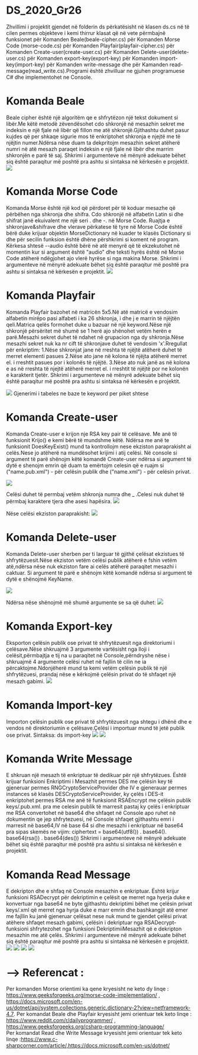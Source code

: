 # DS_2020_Gr26
Zhvillimi i projektit gjendet në folderin ds përkatësisht në klasen ds.cs në të cilen permes objekteve i kemi thirrur klasat që në vete përmbajnë funksionet për Komanden Beale(beale-cipher.cs) për Komanden Morse Code (morse-code.cs) për Komanden Playfair(playfair-cipher.cs) për Komanden Create-user(create-user.cs) për Komanden Delete-user(delete-user.cs) për Komanden export-key(export-key) për Komanden import-key(import-key) për Komanden write-message dhe për Kamanden read-message(read_write.cs).Programi është zhvilluar ne gjuhen programuese C# dhe implementohet ne Console.

# Komanda Beale
Beale cipher është një algoritëm qe e shfrytëzon një tekst dokument si libër.Me këtë metodë zëvendësohet cdo shkronjë në mesazhin
sekret me indeksin e një  fjale në libër që fillon me atë shkronjë.Gjithashtu duhet pasur kujdes që per shkaqe sigurie mos të enkriptohet shkronja e njejtë me të njëjtin numer.Ndërsa nëse duam ta dekpritojm mesazhin  sekret atëherë  numri në atë mesazh paraqet indeksin e një fjale në  libër dhe marrim shkronjën e parë të saj.
Shkrimi i argumenteve në mënyrë adekuate bëhet siq është paraqitur më poshtë pra ashtu si sintaksa në kërkesën e projektit.
![](Images/Beale.png)
# Komanda Morse Code
Komanda Morse është një kod që përdoret për të koduar mesazhe që përbëhen nga shkronja dhe shifra. Cdo shkronjë në alfabetin Latin si dhe shifrat janë ekuivalent me një seri . dhe -. në Morse Code. 
Ruajtja e shkronjave&shifrave dhe vlerave përkatese të tyre në Morse Code është bërë duke krijuar objektin MorseDictionary në kuader te klasës Dictionary si dhe për secilin funksion është dhëne përshkrimi si koment në program.
Kërkesa shtesë --audio është bërë në atë menyrë që të ekzekutohet në momentin kur si argument është "audio" dhe teksti hyrës është në Morse Code atëherë ndëgjohet ajo vlerë hyrëse si nga makina Morse.
Shkrimi i argumenteve në mënyrë adekuate bëhet siq është paraqitur më poshtë pra ashtu si sintaksa në kërkesën e projektit.
![](Images/Morse.PNG)
# Komanda Playfair
Komanda Playfair bazohet në matricën 5x5.Në atë matricë e vendosim alfabetin mirëpo pasi alfabeti i ka 26 shkronja, i dhe j e marrin të njëjtën qeli.Matrica qelës formohet duke u bazuar në një keyword.Nëse një shkronjë përsëritet më shumë se 1 herë ajo shënohet vetëm herën e parë.Mesazhi sekret duhet të ndahet në grupacion nga dy shkronja.Nëse mesazhi sekret nuk ka nr cift të shkronjave duhet të vendosim 'x'.Rregullat për enkriptim:
1.Nëse shkronjat jane në rreshta të njëjtë atëherë duhet të merret elementi pasues
2.Nëse ato jane në kolona të njëjta atëherë merret el. i rreshtit pasues por i kolonës të njëjtë.
3.Nëse ato nuk janë as në kolona e as në rreshta të njejtë atëherë merret el. i rreshtit të njëjtë por ne kolonën e karakterit tjetër.
Shkrimi i argumenteve në mënyrë adekuate bëhet siq është paraqitur më poshtë pra ashtu si sintaksa në kërkesën e projektit.

![](Images/Playfair.png)
Gjenerimi i tabeles ne baze te keyword per piket shtese

# Komanda Create-user
Komanda Create-user e krijon nje RSA key pair të celësave.
Me anë të funksionit Krijo() e kemi bërë të mundshme këtë.
Ndërsa me anë te funksionit DoesKeyExist() mund ta kontrollojm nese ekziston paraprakisht ai celës.Nese jo atëherë na  mundësohet krijimi i atij celësi.
Në console si argument të parë  shënojm këtë komandë Create-user ndërsa si argument të dytë e shenojm emrin që duam ta emërtojm celesin që e ruajm si ("name.pub.xml") - për celësin publik     dhe ("name.xml") - për celësin privat.

![](Images/create-user.png)

Celësi duhet të permbaj vetëm shkronja numra dhe _  .Celesi nuk duhet të përmbaj karaktere tjera dhe asesi hapësira.
![](Images/validimi.png)


Nëse celësi ekziston paraprakisht:
![](Images/doeskeyexist.png)



# Komanda Delete-user
Komanda Delete-user sherben per ti larguar të gjithë çelësat ekzistues të shfrytëzuesit.Nëse ekziston vetëm celësi publik atëherë e fshin vetëm atë,ndërsa nëse nuk ekziston fare ai celës atëherë paraqitet mesazhi i caktuar.
Si argument të parë e shënojm këtë komandë ndërsa si argument të dytë e shënojmë KeyName.

![](Images/delete-user.png)


Ndërsa nëse shënojmë më shumë argumente se sa që duhet:
![](Images/validimi2.png)


# Komanda Export-key
Eksporton çelësin publik ose privat të shfrytëzuesit nga direktoriumi i çelësave.Nëse shkruajmë 3 argumente vartësisht nga lloji i celësit,përmbajtja e tij na u paraqitet në Console,përndryshe nëse i shkruajmë 4 argumente celësi ruhet në fajllin të cilin ne ia përcaktojme.Ndonjëherë mund ta kemi vetëm çelësin publik të një shfrytëzuesi, prandaj nëse e kërkojmë çelësin
privat do të shfaqet një mesazh gabimi.
![](Images/export-key.png)
# Komanda Import-key
Importon çelësin publik ose privat të shfrytëzuesit nga shtegu i dhënë dhe e vendos në direktoriumin
e çelësave.Çelësi i importuar mund të jetë publik ose privat.
Sintaksa: ds import-key <name> <path>
![](Images/import1.png)
![](Images/importkey2.png)
           
# Komanda Write Message
E shkruan një mesazh të enkriptuar të dedikuar për një shfrytëzues.
Është krijuar funksioni Enkriptimi i Mesazhit permes DES me çelësin key të gjeneruar permes RNGCryptoServiceProvider dhe IV e gjenerauar permes instances së klasës DESCryptoServiceProvider, ky çelës i DES-it enkriptohet permes RSA me anë të funksionit RSAEncrypt me çelësin publik keys/<name>.pub.xml. pra me celesin publik të marresit pastaj ky çelës i enkriptuar me RSA convertohet në base64 dhe shfaqet në Console apo ruhet në dokumentin qe jep shfrytezuesi, në Console shfaqet gjithashtu emri i marresit në base64,IV në base 64 si dhe mesazhi i enkriptuar në base64 pra sipas skemës ne vijim:
           ciphertext = base64(utf8(<name>)) . base64(<iv>). base64(rsa(<key>)) . base64(des(<message>))
Shkrimi i argumenteve në mënyrë adekuate bëhet siq është paraqitur më poshtë pra ashtu si sintaksa në kërkesën e projektit.

# Komanda Read Message
E dekripton dhe e shfaq në Console mesazhin e enkriptuar.
Është krijur funksioni RSADecrypt për dekriptimin e çelësit qe merret nga hyerja duke e konvertuar nga base64 ne byte gjithashtu dekriptimi bëhet me çelësin privat keys/<name>.xml që merret nga hyrja duke e marr emrin dhe bashkangjit atë emer me fajllin ku janë gjeneruar çelësat nese nuk mund te gjendet çelësi privat atëhere shfaqet mesazh gabimi, çelësin i dekriptuar nga RSADecrypt-funksioni shfrytezohet nga funksioni DekriptimiiMesazhit që e dekripton mesazhin me atë çelës.
Shkrimi i argumenteve në mënyrë adekuate bëhet siq është paraqitur më poshtë pra ashtu si sintaksa në kërkesën e projektit.
![](Images/read1.png)
![](Images/read2%20(2).png)
![](Images/read3.png)
![](Images/read4.png)

# --> Referencat : 
 Per komanden Morse orientimi ka qene kryesisht ne keto dy linqe : https://www.geeksforgeeks.org/morse-code-implementation/ ,
 https://docs.microsoft.com/en-us/dotnet/api/system.collections.generic.dictionary-2?view=netframework-4.7.
  Per komandat Beale dhe Playfair kryesisht jemi orientuar tek keto linqe : https://www.reddit.com/r/dailyprogrammer/ ,  https://www.geeksforgeeks.org/csharp-programming-language/  
  Per komandat Read dhe Write Message kryesisht jemi orientuar tek keto linqe :https://www.c-sharpcorner.com/article/,https://docs.microsoft.com/en-us/dotnet/
